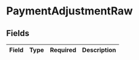 # PaymentAdjustmentRaw


## Fields

| Field       | Type        | Required    | Description |
| ----------- | ----------- | ----------- | ----------- |